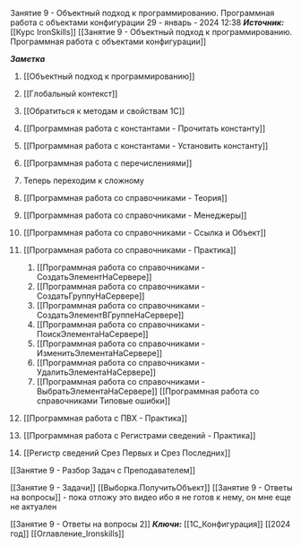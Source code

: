 

Занятие 9 - Объектный подход к программированию. Программная работа с объектами конфигурации
 29 - январь - 2024  12:38 
***Источник:***  [[Курс IronSkills]] [[Занятие 9 - Объектный подход к программированию. Программная работа с объектами конфигурации]]

***Заметка*** 
1. [[Объектный подход к программированию]]
2. [[Глобальный контекст]]
3. [[Обратиться к методам и свойствам 1С]]
4. [[Программная работа с константами - Прочитать константу]]
5. [[Программная работа с константами - Установить константу]]
6. [[Программная работа с перечислениями]]
7. Теперь переходим к сложному
8. [[Программная работа со справочниками - Теория]]
9. [[Программная работа со справочниками - Менеджеры]]
10. [[Программная работа со справочниками - Ссылка и Объект]]
11. [[Программная работа со справочниками - Практика]]

	1. [[Программная работа со справочниками - СоздатьЭлементНаСервере]]
	2. [[Программная работа со справочниками - СоздатьГруппуНаСервере]]
	3. [[Программная работа со справочниками - СоздатьЭлементВГруппеНаСервере]]
	4. [[Программная работа со справочниками - ПоискЭлементаНаСервере]]
	5. [[Программная работа со справочниками - ИзменитьЭлементаНаСервере]]
	6. [[Программная работа со справочниками - УдалитьЭлементаНаСервере]]
	7. [[Программная работа со справочниками - ВыбратьЭлементаНаСервере]]
		   [[Программная работа со справочниками Типовые ошибки]]
1. [[Программная работа с ПВХ - Практика]]
2. [[Программная работа с Регистрами сведений - Практика]]
3. [[Регистр сведений Срез Первых и Срез Последних]]

[[Занятие 9 - Разбор Задач с Преподавателем]]

[[Занятие 9 - Задачи]]
[[Выборка.ПолучитьОбъект]]
[[Занятие 9 - Ответы на вопросы]] - пока отложу это видео ибо я не готов  к нему, он мне еще не актуален

[[Занятие 9 - Ответы на вопросы 2]]
***Ключи:*** [[1С_Конфигурация]] [[2024 год]] [[Оглавление_Ironskills]]